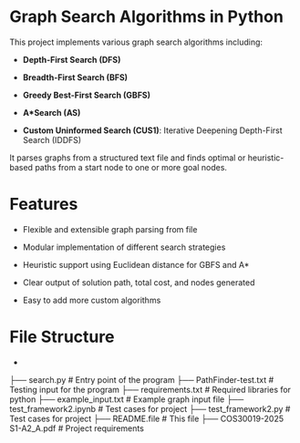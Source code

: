 # Graph Search Algorithms in Python
This project implements various graph search algorithms including:

* **Depth-First Search (DFS)**

* **Breadth-First Search (BFS)**

* **Greedy Best-First Search (GBFS)**

* **A*Search (AS)**

* **Custom Uninformed Search (CUS1)**: Iterative Deepening Depth-First Search (IDDFS)

It parses graphs from a structured text file and finds optimal or heuristic-based paths from a start node to one or more goal nodes.
# Features
* Flexible and extensible graph parsing from file

* Modular implementation of different search strategies

* Heuristic support using Euclidean distance for GBFS and A*

* Clear output of solution path, total cost, and nodes generated

* Easy to add more custom algorithms
# File Structure
* 
├── search.py                  # Entry point of the program
├── PathFinder-test.txt        # Testing input for the program
├── requirements.txt           # Required libraries for python
├── example_input.txt          # Example graph input file
├── test_framework2.ipynb      # Test cases for project
├── test_framework2.py         # Test cases for project
├── README.file                # This file
├── COS30019-2025 S1-A2_A.pdf  # Project requirements




